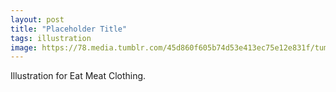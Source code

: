 ```yaml
---
layout: post
title: "Placeholder Title"
tags: illustration
image: https://78.media.tumblr.com/45d860f605b74d53e413ec75e12e831f/tumblr_nl6w4wEyeR1qbng02o1_500.jpg
---
```

Illustration for Eat Meat Clothing.